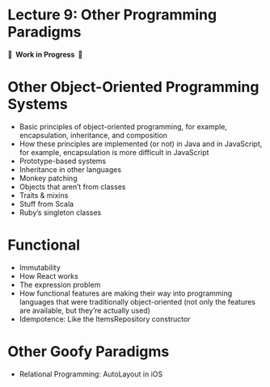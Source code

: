 # Lecture 9: Other Programming Paradigms

**🚧  Work in Progress  🚧**

# Other Object-Oriented Programming Systems

- Basic principles of object-oriented programming, for example, encapsulation, inheritance, and composition
- How these principles are implemented (or not) in Java and in JavaScript, for example, encapsulation is more difficult in JavaScript
- Prototype-based systems
- Inheritance in other languages
- Monkey patching
- Objects that aren’t from classes
- Traits & mixins
- Stuff from Scala
- Ruby’s singleton classes

# Functional

- Immutability
- How React works
- The expression problem
- How functional features are making their way into programming languages that were traditionally object-oriented (not only the features are available, but they’re actually used)
- Idempotence: Like the ItemsRepository constructor

# Other Goofy Paradigms

- Relational Programming: AutoLayout in iOS
